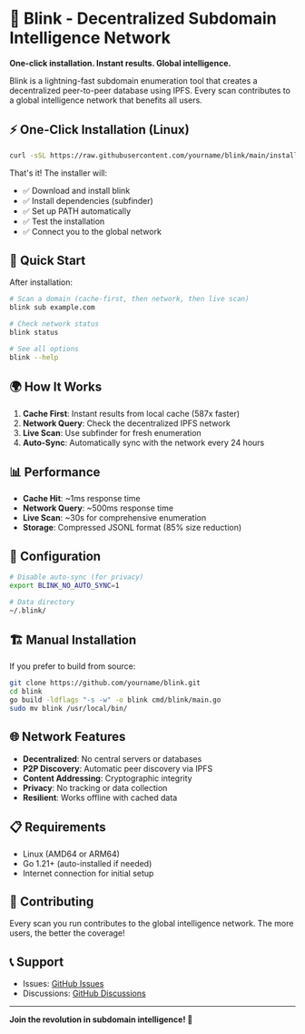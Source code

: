 # 🌟 Blink - Decentralized Subdomain Intelligence Network

**One-click installation. Instant results. Global intelligence.**

Blink is a lightning-fast subdomain enumeration tool that creates a decentralized peer-to-peer database using IPFS. Every scan contributes to a global intelligence network that benefits all users.

## ⚡ One-Click Installation (Linux)

```bash
curl -sSL https://raw.githubusercontent.com/yourname/blink/main/install-linux.sh | bash
```

That's it! The installer will:
- ✅ Download and install blink
- ✅ Install dependencies (subfinder)
- ✅ Set up PATH automatically
- ✅ Test the installation
- ✅ Connect you to the global network

## 🚀 Quick Start

After installation:

```bash
# Scan a domain (cache-first, then network, then live scan)
blink sub example.com

# Check network status
blink status

# See all options
blink --help
```

## 🌍 How It Works

1. **Cache First**: Instant results from local cache (587x faster)
2. **Network Query**: Check the decentralized IPFS network
3. **Live Scan**: Use subfinder for fresh enumeration
4. **Auto-Sync**: Automatically sync with the network every 24 hours

## 📊 Performance

- **Cache Hit**: ~1ms response time
- **Network Query**: ~500ms response time  
- **Live Scan**: ~30s for comprehensive enumeration
- **Storage**: Compressed JSONL format (85% size reduction)

## 🔧 Configuration

```bash
# Disable auto-sync (for privacy)
export BLINK_NO_AUTO_SYNC=1

# Data directory
~/.blink/
```

## 🏗️ Manual Installation

If you prefer to build from source:

```bash
git clone https://github.com/yourname/blink.git
cd blink
go build -ldflags "-s -w" -o blink cmd/blink/main.go
sudo mv blink /usr/local/bin/
```

## 🌐 Network Features

- **Decentralized**: No central servers or databases
- **P2P Discovery**: Automatic peer discovery via IPFS
- **Content Addressing**: Cryptographic integrity
- **Privacy**: No tracking or data collection
- **Resilient**: Works offline with cached data

## 📋 Requirements

- Linux (AMD64 or ARM64)
- Go 1.21+ (auto-installed if needed)
- Internet connection for initial setup

## 🤝 Contributing

Every scan you run contributes to the global intelligence network. The more users, the better the coverage!

## 📞 Support

- Issues: [GitHub Issues](https://github.com/yourname/blink/issues)
- Discussions: [GitHub Discussions](https://github.com/yourname/blink/discussions)

---

**Join the revolution in subdomain intelligence! 🚀**
